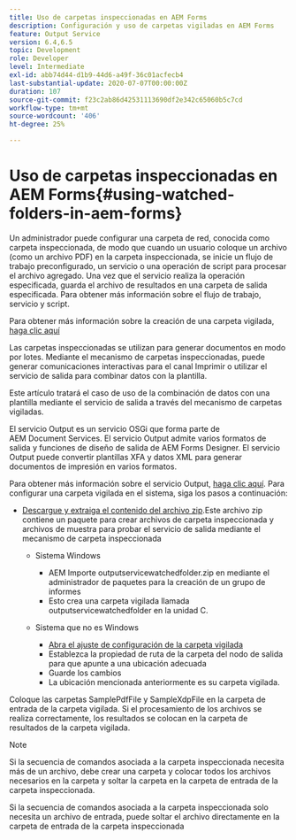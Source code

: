 ```yaml
---
title: Uso de carpetas inspeccionadas en AEM Forms
description: Configuración y uso de carpetas vigiladas en AEM Forms
feature: Output Service
version: 6.4,6.5
topic: Development
role: Developer
level: Intermediate
exl-id: abb74d44-d1b9-44d6-a49f-36c01acfecb4
last-substantial-update: 2020-07-07T00:00:00Z
duration: 107
source-git-commit: f23c2ab86d42531113690df2e342c65060b5c7cd
workflow-type: tm+mt
source-wordcount: '406'
ht-degree: 25%

---
```


# Uso de carpetas inspeccionadas en AEM Forms{#using-watched-folders-in-aem-forms}

Un administrador puede configurar una carpeta de red, conocida como carpeta inspeccionada, de modo que cuando un usuario coloque un archivo (como un archivo PDF) en la carpeta inspeccionada, se inicie un flujo de trabajo preconfigurado, un servicio o una operación de script para procesar el archivo agregado. Una vez que el servicio realiza la operación especificada, guarda el archivo de resultados en una carpeta de salida especificada. Para obtener más información sobre el flujo de trabajo, servicio y script.

Para obtener más información sobre la creación de una carpeta vigilada, [haga clic aquí](https://helpx.adobe.com/experience-manager/6-4/forms/using/Creating-Configure-watched-folder.html)

Las carpetas inspeccionadas se utilizan para generar documentos en modo por lotes. Mediante el mecanismo de carpetas inspeccionadas, puede generar comunicaciones interactivas para el canal Imprimir o utilizar el servicio de salida para combinar datos con la plantilla.

Este artículo tratará el caso de uso de la combinación de datos con una plantilla mediante el servicio de salida a través del mecanismo de carpetas vigiladas.

El servicio Output es un servicio OSGi que forma parte de AEM Document Services. El servicio Output admite varios formatos de salida y funciones de diseño de salida de AEM Forms Designer. El servicio Output puede convertir plantillas XFA y datos XML para generar documentos de impresión en varios formatos.

Para obtener más información sobre el servicio Output, [haga clic aquí](https://helpx.adobe.com/aem-forms/6/output-service.html).
Para configurar una carpeta vigilada en el sistema, siga los pasos a continuación:
* [Descargue y extraiga el contenido del archivo zip](assets/outputservicewatchedfolderkt.zip).Este archivo zip contiene un paquete para crear archivos de carpeta inspeccionada y archivos de muestra para probar el servicio de salida mediante el mecanismo de carpeta inspeccionada
   * Sistema Windows

      * AEM Importe outputservicewatchedfolder.zip en mediante el administrador de paquetes para la creación de un grupo de informes
      * Esto crea una carpeta vigilada llamada outputservicewatchedfolder en la unidad C.
   * Sistema que no es Windows
      * [Abra el ajuste de configuración de la carpeta vigilada](http://localhost:4502/crx/de/index.jsp#/etc/fd/watchfolder/config/outputservice)
      * Establezca la propiedad de ruta de la carpeta del nodo de salida para que apunte a una ubicación adecuada
      * Guarde los cambios
      * La ubicación mencionada anteriormente es su carpeta vigilada.

Coloque las carpetas SamplePdfFile y SampleXdpFile en la carpeta de entrada de la carpeta vigilada. Si el procesamiento de los archivos se realiza correctamente, los resultados se colocan en la carpeta de resultados de la carpeta vigilada.


>[!NOTE]
>
>Si la secuencia de comandos asociada a la carpeta inspeccionada necesita más de un archivo, debe crear una carpeta y colocar todos los archivos necesarios en la carpeta y soltar la carpeta en la carpeta de entrada de la carpeta inspeccionada.
>
>Si la secuencia de comandos asociada a la carpeta inspeccionada solo necesita un archivo de entrada, puede soltar el archivo directamente en la carpeta de entrada de la carpeta inspeccionada
